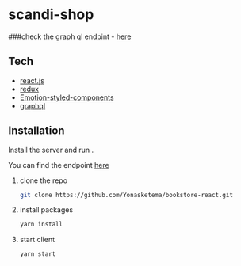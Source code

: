  # scandi-shop
 ###check the graph ql endpint - [here](https://github.com/Yonasketema/graphql-bookstore-api)

## Tech

- [react.js](https://reactjs.org/)
- [redux](https://redux.js.org/)
- [Emotion-styled-components](https://emotion.sh/docs/introduction)
- [graphql](https://graphql.org/)

## Installation

Install the server and run .

You can find the endpoint [here](https://github.com/Yonasketema/bookstore-api) 
 
1. clone the repo
   ```sh
   git clone https://github.com/Yonasketema/bookstore-react.git
   ```
2. install packages
   ```sh
   yarn install
   ```
3. start client
   ```sh
   yarn start
   ```
